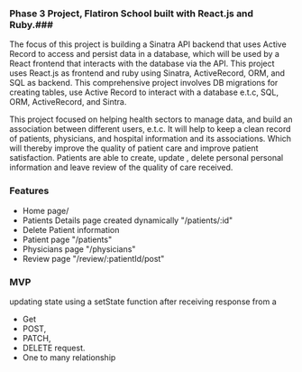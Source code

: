 ### Phase 3 Project, Flatiron School built with React.js and Ruby.###

The focus of this project is building a Sinatra API backend that uses Active Record to access and persist data in a database, which will be used by a  React frontend that interacts with the database via the API.
This project uses React.js as frontend and ruby using Sinatra, ActiveRecord, ORM, and SQL  as backend. 
This comprehensive project involves DB migrations for creating tables, use Active Record to interact with a database e.t.c, SQL, ORM, ActiveRecord, and Sintra.

This project focused on helping health sectors to manage data,  and build an association between different users, e.t.c. It will help to keep a clean record of patients, physicians, and hospital information and its associations. Which will thereby improve the quality of patient care and improve patient satisfaction. 
Patients are able to create, update , delete personal personal information and leave review of the quality of care received.

### Features
* Home page/
* Patients Details page created dynamically "/patients/:id"
* Delete Patient information
* Patient page "/patients"
* Physicians page "/physicians"
* Review page "/review/:patientId/post"


### MVP ###
updating state using a setState function after receiving response from a 
* Get
* POST, 
* PATCH,
* DELETE request.
* One to many relationship
